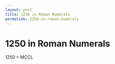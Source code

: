 ```yaml
---
layout: post
title: 1250 in Roman Numerals
permalink: 1250-in-roman-numerals
---
```


# 1250 in Roman Numerals

1250 = MCCL
